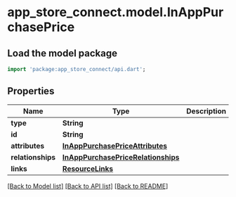 # app_store_connect.model.InAppPurchasePrice

## Load the model package
```dart
import 'package:app_store_connect/api.dart';
```

## Properties
Name | Type | Description | Notes
------------ | ------------- | ------------- | -------------
**type** | **String** |  | 
**id** | **String** |  | 
**attributes** | [**InAppPurchasePriceAttributes**](InAppPurchasePriceAttributes.md) |  | [optional] 
**relationships** | [**InAppPurchasePriceRelationships**](InAppPurchasePriceRelationships.md) |  | [optional] 
**links** | [**ResourceLinks**](ResourceLinks.md) |  | 

[[Back to Model list]](../README.md#documentation-for-models) [[Back to API list]](../README.md#documentation-for-api-endpoints) [[Back to README]](../README.md)



